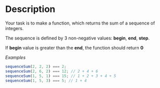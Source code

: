 # Description

Your task is to make a function, which returns the sum of a sequence of integers.

The sequence is defined by 3 non-negative values: **begin**, **end**, **step**.

If **begin** value is greater than the **end**, the function should return **0**

_Examples_

```javascript
sequenceSum(2, 2, 2) === 2;
sequenceSum(2, 6, 2) === 12; // 2 + 4 + 6
sequenceSum(1, 5, 1) === 15; // 1 + 2 + 3 + 4 + 5
sequenceSum(1, 5, 3) === 5; // 1 + 4
```

